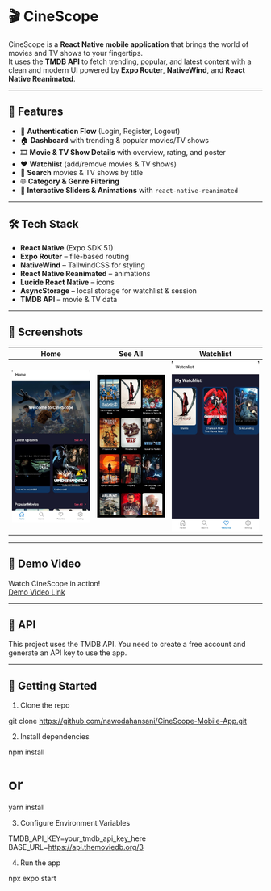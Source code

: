 # 🎬 CineScope  

CineScope is a **React Native mobile application** that brings the world of movies and TV shows to your fingertips.  
It uses the **TMDB API** to fetch trending, popular, and latest content with a clean and modern UI powered by **Expo Router**, **NativeWind**, and **React Native Reanimated**.  

---

## 🚀 Features  

- 🔑 **Authentication Flow** (Login, Register, Logout)  
- 🏠 **Dashboard** with trending & popular movies/TV shows  
- 🎞️ **Movie & TV Show Details** with overview, rating, and poster  
- ❤️ **Watchlist** (add/remove movies & TV shows)  
- 🔎 **Search** movies & TV shows by title  
- 🌐 **Category & Genre Filtering**  
- 🎠 **Interactive Sliders & Animations** with `react-native-reanimated`    

---

## 🛠️ Tech Stack  

- **React Native** (Expo SDK 51)  
- **Expo Router** – file-based routing  
- **NativeWind** – TailwindCSS for styling  
- **React Native Reanimated** – animations  
- **Lucide React Native** – icons  
- **AsyncStorage** – local storage for watchlist & session  
- **TMDB API** – movie & TV data  

---

## 📸 Screenshots  

| Home | See All | Watchlist |
|------|--------------|-----------|
| ![Home](assets/screenshots/home.jpg) | ![See All](assets/screenshots/seeAll.jpg) | ![Watchlist](assets/screenshots/watchlist.jpg) |

---

## 🎥 Demo Video  

Watch CineScope in action!   
[Demo Video Link](https://youtu.be/f535e5oWcvA)

---

## 🔑 API

This project uses the TMDB API.
You need to create a free account and generate an API key to use the app.

---

## 🚀 Getting Started

1. Clone the repo

git clone https://github.com/nawodahansani/CineScope-Mobile-App.git

2. Install dependencies

npm install
# or
yarn install

3. Configure Environment Variables

TMDB_API_KEY=your_tmdb_api_key_here
BASE_URL=https://api.themoviedb.org/3

4. Run the app

npx expo start






